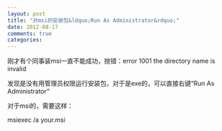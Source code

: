 ```yaml
---
layout: post
title: "对msi的安装包&ldquo;Run As Administrator&rdquo;"
date: 2012-08-17
comments: true
categories: 
---
```

<p>刚才有个同事装msi一直不能成功，抛错：error 1001 the directory name is invalid</p>  <p>发现是没有用管理员权限运行安装包，对于是exe的，可以直接右键“Run As Administrator”</p>  <p>对于msi的，需要这样：</p>  <p>msiexec /a your.msi </p>
